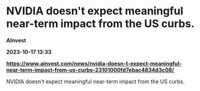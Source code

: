# NVIDIA doesn't expect meaningful near-term impact from the US curbs.
**AInvest**

**2023-10-17 13:33**

**https://www.ainvest.com/news/nvidia-doesn-t-expect-meaningful-near-term-impact-from-us-curbs-23101000fd7ebac4834d3c08/**

NVIDIA doesn't expect meaningful near-term impact from the US curbs.